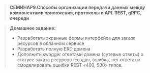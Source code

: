 >**СЕМИНАР9.Способы организации передачи данных между компонентами приложения, протоколы и API. REST, gRPC, очереди**

>**Домашнее задание:**
>* Разработать экранные формы интерфейса для заказа ресурсов в облачном сервисе
>* Разработать полную ERD домена
>* Дополнить swagger ответами домена (сутевые ответы) о статусе заказа ресурсов (создан, ошибка, нет ответа) и смоделировать ошибки REST «400, 500» типов.
